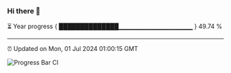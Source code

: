 ### Hi there 👋

⏳ Year progress { ██████████████▁▁▁▁▁▁▁▁▁▁▁▁▁▁▁▁ } 49.74 %

---

⏰ Updated on Mon, 01 Jul 2024 01:00:15 GMT

![Progress Bar CI](https://github.com/liununu/liununu/workflows/Progress%20Bar%20CI/badge.svg)
